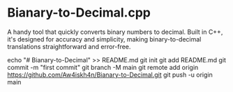 # Bianary-to-Decimal.cpp
A handy tool that quickly converts binary numbers to decimal. Built in C++, it's designed for accuracy and simplicity, making binary-to-decimal translations straightforward and error-free.


echo "# Bianary-to-Decimal" >> README.md 
git init git add README.md 
git commit -m "first commit" 
git branch -M main 
git remote add origin https://github.com/Aw4iskh4n/Bianary-to-Decimal.git 
git push -u origin main
